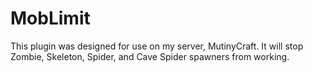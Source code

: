 MobLimit
========

This plugin was designed for use on my server, MutinyCraft.  It will stop Zombie, Skeleton, Spider, and Cave Spider spawners from working.
